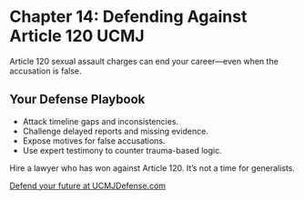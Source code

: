 # Chapter 14: Defending Against Article 120 UCMJ

Article 120 sexual assault charges can end your career—even when the accusation is false.

## Your Defense Playbook

- Attack timeline gaps and inconsistencies.
- Challenge delayed reports and missing evidence.
- Expose motives for false accusations.
- Use expert testimony to counter trauma-based logic.

Hire a lawyer who has won against Article 120. It’s not a time for generalists.

[Defend your future at UCMJDefense.com](https://ucmjdefense.com)

